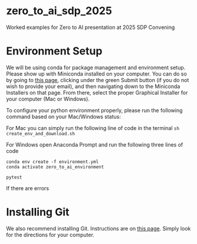 # zero_to_ai_sdp_2025
Worked examples for Zero to AI presentation at 2025 SDP Convening

# Environment Setup
We will be using conda for package management and environment setup. Please show up with Miniconda installed on your computer. You can do so by going to [this page](https://www.anaconda.com/download), clicking under the green Submit button (if you do not wish to provide your email), and then navigating down to the Miniconda Installers on that page. From there, select the proper Graphical Installer for your computer (Mac or Windows).

To configure your python environment properly, please run the following command based on your Mac/Windows status:

For Mac you can simply run the following line of code in the terminal
```sh create_env_and_download.sh```

For Windows open Anaconda Prompt and run the following three lines of code
```
conda env create -f environment.yml
conda activate zero_to_ai_environment

pytest
```

If there are errors 

# Installing Git

We also recommend installing Git. Instructions are on [this page](https://git-scm.com/book/en/v2/Getting-Started-Installing-Git). Simply look for the directions for your computer.